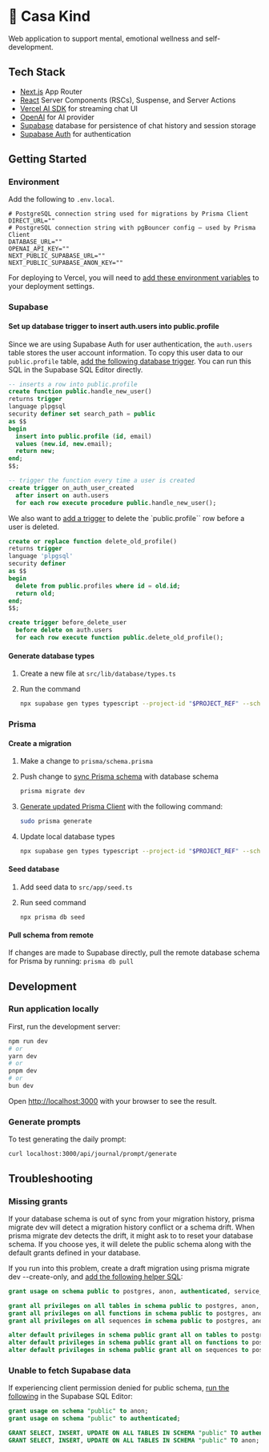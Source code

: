 # 🤍 Casa Kind

Web application to support mental, emotional wellness and self-development.

## Tech Stack

- [Next.js](https://nextjs.org) App Router
- [React](https://react.dev) Server Components (RSCs), Suspense, and Server Actions
- [Vercel AI SDK](https://sdk.vercel.ai/docs) for streaming chat UI
- [OpenAI](https://openai.com/) for AI provider
- [Supabase](https://supabase.com/) database for persistence of chat history and session storage 
- [Supabase Auth](https://supabase.com/docs/guides/auth/auth-helpers/nextjs) for authentication

## Getting Started

### Environment

Add the following to `.env.local`.

```
# PostgreSQL connection string used for migrations by Prisma Client
DIRECT_URL=""
# PostgreSQL connection string with pgBouncer config — used by Prisma Client
DATABASE_URL=""
OPENAI_API_KEY=""
NEXT_PUBLIC_SUPABASE_URL=""
NEXT_PUBLIC_SUPABASE_ANON_KEY=""
```

For deploying to Vercel, you will need to [add these environment variables](https://vercel.com/docs/projects/environment-variables) to your deployment settings.

### Supabase

#### Set up database trigger to insert auth.users into public.profile

Since we are using Supabase Auth for user authentication, the `auth.users` table stores the user account information. To copy this user data to our `public.profile` table, [add the following database trigger](https://supabase.com/docs/guides/auth/managing-user-data#advanced-techniques). You can run this SQL in the Supabase SQL Editor directly.

```SQL
-- inserts a row into public.profile
create function public.handle_new_user()
returns trigger
language plpgsql
security definer set search_path = public
as $$
begin
  insert into public.profile (id, email)
  values (new.id, new.email);
  return new;
end;
$$;

-- trigger the function every time a user is created
create trigger on_auth_user_created
  after insert on auth.users
  for each row execute procedure public.handle_new_user();

```

We also want to [add a trigger](https://supabase.com/docs/guides/getting-started/tutorials/with-nextjs#add-the-new-widget) to delete the `public.profile`` row before a user is deleted.

```SQL
create or replace function delete_old_profile()
returns trigger
language 'plpgsql'
security definer
as $$
begin
  delete from public.profiles where id = old.id;
  return old;
end;
$$;

create trigger before_delete_user
  before delete on auth.users
  for each row execute function public.delete_old_profile();
```

#### Generate database types

1. Create a new file at `src/lib/database/types.ts`

2. Run the command
    ```bash
    npx supabase gen types typescript --project-id "$PROJECT_REF" --schema public > src/lib/database/types.ts --project-id <supabase_project_id>
    ```

### Prisma

#### Create a migration

1. Make a change to `prisma/schema.prisma`

2. Push change to [sync Prisma schema](https://www.prisma.io/docs/concepts/components/prisma-migrate/mental-model) with database schema
    ```bash
    prisma migrate dev
    ```

3. [Generate updated Prisma Client](https://www.prisma.io/docs/concepts/components/prisma-client/working-with-prismaclient/generating-prisma-client) with the following command:

    ```bash
    sudo prisma generate
    ```

4. Update local database types
    ```bash
    npx supabase gen types typescript --project-id "$PROJECT_REF" --schema public > src/lib/database/types.ts --project-id <supabase_project_id>
    ```

#### Seed database

1. Add seed data to `src/app/seed.ts`

2. Run seed command
    ```
    npx prisma db seed
    ```

#### Pull schema from remote

If changes are made to Supabase directly, pull the remote database schema for Prisma by running: `prisma db pull`

## Development

### Run application locally 

First, run the development server:

```bash
npm run dev
# or
yarn dev
# or
pnpm dev
# or
bun dev
```

Open [http://localhost:3000](http://localhost:3000) with your browser to see the result.

### Generate prompts

To test generating the daily prompt:

`curl localhost:3000/api/journal/prompt/generate`

## Troubleshooting

### Missing grants

If your database schema is out of sync from your migration history, prisma migrate dev will detect a migration history conflict or a schema drift. When prisma migrate dev detects the drift, it might ask to to reset your database schema. If you choose yes, it will delete the public schema along with the default grants defined in your database.

If you run into this problem, create a draft migration using prisma migrate dev --create-only, and [add the following helper SQL](https://supabase.com/partners/integrations/prisma):

```SQL
grant usage on schema public to postgres, anon, authenticated, service_role;

grant all privileges on all tables in schema public to postgres, anon, authenticated, service_role;
grant all privileges on all functions in schema public to postgres, anon, authenticated, service_role;
grant all privileges on all sequences in schema public to postgres, anon, authenticated, service_role;

alter default privileges in schema public grant all on tables to postgres, anon, authenticated, service_role;
alter default privileges in schema public grant all on functions to postgres, anon, authenticated, service_role;
alter default privileges in schema public grant all on sequences to postgres, anon, authenticated, service_role;

```

### Unable to fetch Supabase data

If experiencing client permission denied for public schema, [run the following](https://stackoverflow.com/questions/67551593/supabase-client-permission-denied-for-schema-public) in the Supabase SQL Editor:

```SQL
grant usage on schema "public" to anon;
grant usage on schema "public" to authenticated;

GRANT SELECT, INSERT, UPDATE ON ALL TABLES IN SCHEMA "public" TO authenticated;
GRANT SELECT, INSERT, UPDATE ON ALL TABLES IN SCHEMA "public" TO anon;
```
